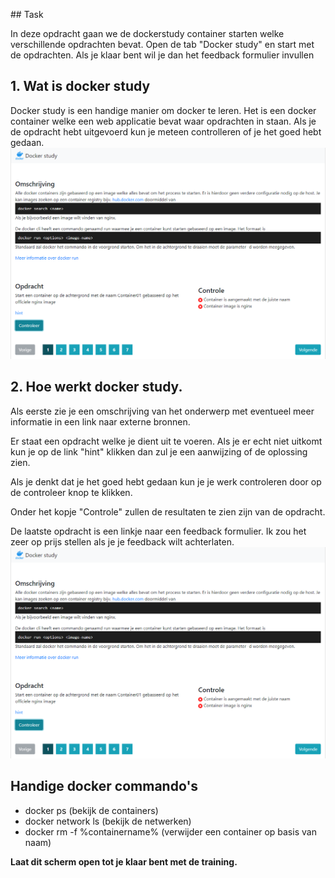 ## Task

In deze opdracht gaan we de dockerstudy container starten welke verschillende opdrachten bevat.
Open de tab "Docker study" en start met de opdrachten. Als je klaar bent wil je dan het feedback formulier invullen 


## 1. Wat is docker study

Docker study is een handige manier om docker te leren. Het is een docker container welke een web applicatie bevat waar opdrachten in staan. Als je de opdracht hebt uitgevoerd kun je meteen controlleren of je het goed hebt gedaan. ![Docker study](https://github.com/marcoippel/playwithdocker-course/raw/master/images/dockerstudy.PNG)


## 2. Hoe werkt docker study.

Als eerste zie je een omschrijving van het onderwerp met eventueel meer informatie in een link naar externe bronnen.

Er staat een opdracht welke je dient uit te voeren. Als je er echt niet uitkomt kun je op de link "hint" klikken dan zul je een aanwijzing of de oplossing zien.

Als je denkt dat je het goed hebt gedaan kun je je werk controleren door op de controleer knop te klikken.

Onder het kopje "Controle" zullen de resultaten te zien zijn van de opdracht.

De laatste opdracht is een linkje naar een feedback formulier. Ik zou het zeer op prijs stellen als je je feedback wilt achterlaten.
![Docker study](https://github.com/marcoippel/playwithdocker-course/raw/master/images/dockerstudy.PNG)


## Handige docker commando's

* docker ps (bekijk de containers) 
* docker network ls (bekijk de netwerken)
* docker rm -f %containername% (verwijder een container op basis van naam)

**Laat dit scherm open tot je klaar bent met de training.**